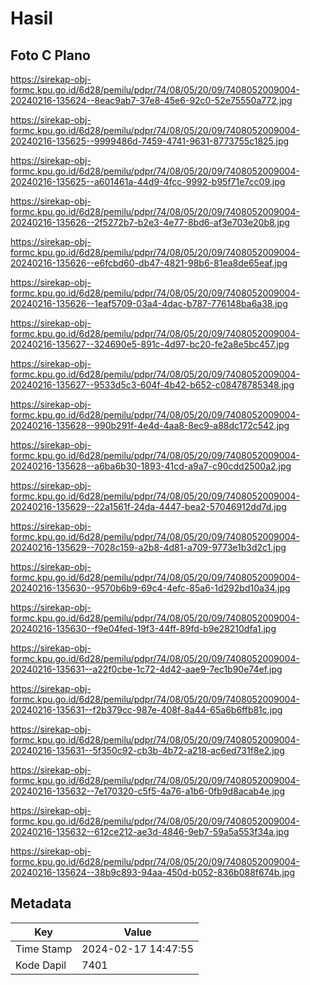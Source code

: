 # Hasil

## Foto C Plano

https://sirekap-obj-formc.kpu.go.id/6d28/pemilu/pdpr/74/08/05/20/09/7408052009004-20240216-135624--8eac9ab7-37e8-45e6-92c0-52e75550a772.jpg

https://sirekap-obj-formc.kpu.go.id/6d28/pemilu/pdpr/74/08/05/20/09/7408052009004-20240216-135625--9999486d-7459-4741-9631-8773755c1825.jpg

https://sirekap-obj-formc.kpu.go.id/6d28/pemilu/pdpr/74/08/05/20/09/7408052009004-20240216-135625--a601461a-44d9-4fcc-9992-b95f71e7cc09.jpg

https://sirekap-obj-formc.kpu.go.id/6d28/pemilu/pdpr/74/08/05/20/09/7408052009004-20240216-135626--2f5272b7-b2e3-4e77-8bd6-af3e703e20b8.jpg

https://sirekap-obj-formc.kpu.go.id/6d28/pemilu/pdpr/74/08/05/20/09/7408052009004-20240216-135626--e6fcbd60-db47-4821-98b6-81ea8de65eaf.jpg

https://sirekap-obj-formc.kpu.go.id/6d28/pemilu/pdpr/74/08/05/20/09/7408052009004-20240216-135626--1eaf5709-03a4-4dac-b787-776148ba6a38.jpg

https://sirekap-obj-formc.kpu.go.id/6d28/pemilu/pdpr/74/08/05/20/09/7408052009004-20240216-135627--324690e5-891c-4d97-bc20-fe2a8e5bc457.jpg

https://sirekap-obj-formc.kpu.go.id/6d28/pemilu/pdpr/74/08/05/20/09/7408052009004-20240216-135627--9533d5c3-604f-4b42-b652-c08478785348.jpg

https://sirekap-obj-formc.kpu.go.id/6d28/pemilu/pdpr/74/08/05/20/09/7408052009004-20240216-135628--990b291f-4e4d-4aa8-8ec9-a88dc172c542.jpg

https://sirekap-obj-formc.kpu.go.id/6d28/pemilu/pdpr/74/08/05/20/09/7408052009004-20240216-135628--a6ba6b30-1893-41cd-a9a7-c90cdd2500a2.jpg

https://sirekap-obj-formc.kpu.go.id/6d28/pemilu/pdpr/74/08/05/20/09/7408052009004-20240216-135629--22a1561f-24da-4447-bea2-57046912dd7d.jpg

https://sirekap-obj-formc.kpu.go.id/6d28/pemilu/pdpr/74/08/05/20/09/7408052009004-20240216-135629--7028c159-a2b8-4d81-a709-9773e1b3d2c1.jpg

https://sirekap-obj-formc.kpu.go.id/6d28/pemilu/pdpr/74/08/05/20/09/7408052009004-20240216-135630--9570b6b9-69c4-4efc-85a6-1d292bd10a34.jpg

https://sirekap-obj-formc.kpu.go.id/6d28/pemilu/pdpr/74/08/05/20/09/7408052009004-20240216-135630--f9e04fed-19f3-44ff-89fd-b9e28210dfa1.jpg

https://sirekap-obj-formc.kpu.go.id/6d28/pemilu/pdpr/74/08/05/20/09/7408052009004-20240216-135631--a22f0cbe-1c72-4d42-aae9-7ec1b90e74ef.jpg

https://sirekap-obj-formc.kpu.go.id/6d28/pemilu/pdpr/74/08/05/20/09/7408052009004-20240216-135631--f2b379cc-987e-408f-8a44-65a6b6ffb81c.jpg

https://sirekap-obj-formc.kpu.go.id/6d28/pemilu/pdpr/74/08/05/20/09/7408052009004-20240216-135631--5f350c92-cb3b-4b72-a218-ac6ed731f8e2.jpg

https://sirekap-obj-formc.kpu.go.id/6d28/pemilu/pdpr/74/08/05/20/09/7408052009004-20240216-135632--7e170320-c5f5-4a76-a1b6-0fb9d8acab4e.jpg

https://sirekap-obj-formc.kpu.go.id/6d28/pemilu/pdpr/74/08/05/20/09/7408052009004-20240216-135632--612ce212-ae3d-4846-9eb7-59a5a553f34a.jpg

https://sirekap-obj-formc.kpu.go.id/6d28/pemilu/pdpr/74/08/05/20/09/7408052009004-20240216-135624--38b9c893-94aa-450d-b052-836b088f674b.jpg


## Metadata

| Key        | Value               |
| ---------- | ------------------- |
| Time Stamp | 2024-02-17 14:47:55 |
| Kode Dapil | 7401                |



